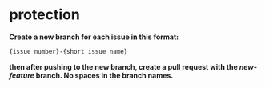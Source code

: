 # protection

**Create a new branch for each issue in this format:**
```bash
{issue number}-{short issue name}
```
**then after pushing to the new branch, create a pull request with the *new-feature* branch.  No spaces in the branch names.**
